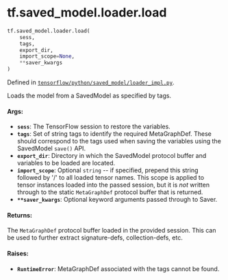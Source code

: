 <div itemscope itemtype="http://developers.google.com/ReferenceObject">
<meta itemprop="name" content="tf.saved_model.loader.load" />
</div>

# tf.saved_model.loader.load

``` python
tf.saved_model.loader.load(
    sess,
    tags,
    export_dir,
    import_scope=None,
    **saver_kwargs
)
```



Defined in [`tensorflow/python/saved_model/loader_impl.py`](https://www.tensorflow.org/code/tensorflow/python/saved_model/loader_impl.py).

Loads the model from a SavedModel as specified by tags.

#### Args:

* <b>`sess`</b>: The TensorFlow session to restore the variables.
* <b>`tags`</b>: Set of string tags to identify the required MetaGraphDef. These should
      correspond to the tags used when saving the variables using the
      SavedModel `save()` API.
* <b>`export_dir`</b>: Directory in which the SavedModel protocol buffer and variables
      to be loaded are located.
* <b>`import_scope`</b>: Optional `string` -- if specified, prepend this string
      followed by '/' to all loaded tensor names. This scope is applied to
      tensor instances loaded into the passed session, but it is *not* written
      through to the static `MetaGraphDef` protocol buffer that is returned.
* <b>`**saver_kwargs`</b>: Optional keyword arguments passed through to Saver.


#### Returns:

The `MetaGraphDef` protocol buffer loaded in the provided session. This
can be used to further extract signature-defs, collection-defs, etc.


#### Raises:

* <b>`RuntimeError`</b>: MetaGraphDef associated with the tags cannot be found.